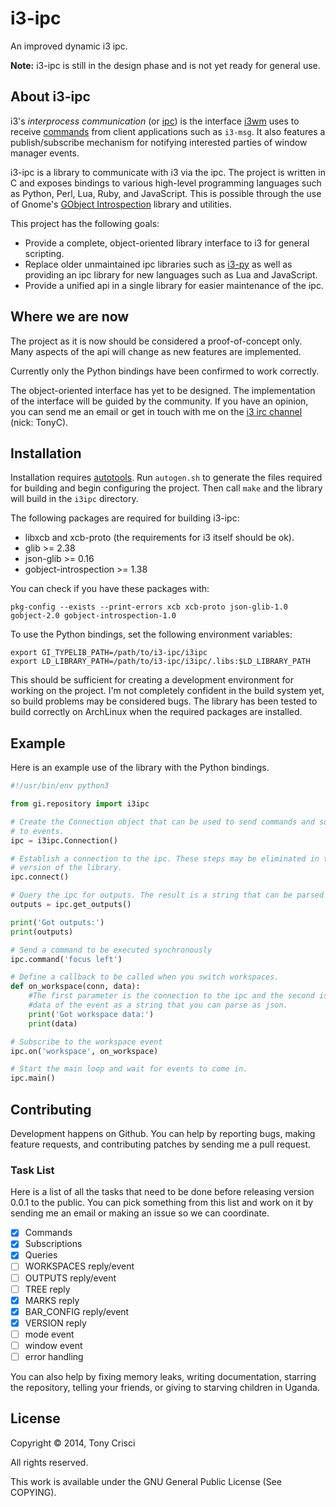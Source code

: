 # i3-ipc

An improved dynamic i3 ipc.

**Note:** i3-ipc is still in the design phase and is not yet ready for general use.

## About i3-ipc

i3's *interprocess communication* (or [ipc](http://i3wm.org/docs/ipc.html)) is the interface [i3wm](http://i3wm.org) uses to receive [commands](http://i3wm.org/docs/userguide.html#_list_of_commands) from client applications such as `i3-msg`. It also features a publish/subscribe mechanism for notifying interested parties of window manager events.

i3-ipc is a library to communicate with i3 via the ipc. The project is written in C and exposes bindings to various high-level programming languages such as Python, Perl, Lua, Ruby, and JavaScript. This is possible through the use of Gnome's [GObject Introspection](https://wiki.gnome.org/action/show/Projects/GObjectIntrospection?action=show&redirect=GObjectIntrospection) library and utilities.

This project has the following goals:

* Provide a complete, object-oriented library interface to i3 for general scripting.
* Replace older unmaintained ipc libraries such as [i3-py](https://github.com/ziberna/i3-py) as well as providing an ipc library for new languages such as Lua and JavaScript.
* Provide a unified api in a single library for easier maintenance of the ipc.

## Where we are now

The project as it is now should be considered a proof-of-concept only. Many aspects of the api will change as new features are implemented.

Currently only the Python bindings have been confirmed to work correctly.

The object-oriented interface has yet to be designed. The implementation of the interface will be guided by the community. If you have an opinion, you can send me an email or get in touch with me on the [i3 irc channel](irc://irc.twice-irc.de/i3) (nick: TonyC).

## Installation

Installation requires [autotools](https://en.wikipedia.org/wiki/GNU_build_system). Run `autogen.sh` to generate the files required for building and begin configuring the project. Then call `make` and the library will build in the `i3ipc` directory.

The following packages are required for building i3-ipc:

* libxcb and xcb-proto (the requirements for i3 itself should be ok).
* glib >= 2.38
* json-glib >= 0.16
* gobject-introspection >= 1.38

You can check if you have these packages with:

    pkg-config --exists --print-errors xcb xcb-proto json-glib-1.0 gobject-2.0 gobject-introspection-1.0

To use the Python bindings, set the following environment variables:

    export GI_TYPELIB_PATH=/path/to/i3-ipc/i3ipc
    export LD_LIBRARY_PATH=/path/to/i3-ipc/i3ipc/.libs:$LD_LIBRARY_PATH

This should be sufficient for creating a development environment for working on the project. I'm not completely confident in the build system yet, so build problems may be considered bugs. The library has been tested to build correctly on ArchLinux when the required packages are installed.

## Example

Here is an example use of the library with the Python bindings.

```python
#!/usr/bin/env python3

from gi.repository import i3ipc

# Create the Connection object that can be used to send commands and subscribe
# to events.
ipc = i3ipc.Connection()

# Establish a connection to the ipc. These steps may be eliminated in the final
# version of the library.
ipc.connect()

# Query the ipc for outputs. The result is a string that can be parsed as json.
outputs = ipc.get_outputs()

print('Got outputs:')
print(outputs)

# Send a command to be executed synchronously
ipc.command('focus left')

# Define a callback to be called when you switch workspaces.
def on_workspace(conn, data):
    #The first parameter is the connection to the ipc and the second is the
    #data of the event as a string that you can parse as json.
    print('Got workspace data:')
    print(data)

# Subscribe to the workspace event
ipc.on('workspace', on_workspace)

# Start the main loop and wait for events to come in.
ipc.main()
```

## Contributing

Development happens on Github. You can help by reporting bugs, making feature requests, and contributing patches by sending me a pull request.

### Task List

Here is a list of all the tasks that need to be done before releasing version 0.0.1 to the public. You can pick something from this list and work on it by sending me an email or making an issue so we can coordinate.

- [X] Commands
- [X] Subscriptions
- [X] Queries
- [ ] WORKSPACES reply/event
- [ ] OUTPUTS reply/event
- [ ] TREE reply
- [X] MARKS reply
- [X] BAR_CONFIG reply/event
- [X] VERSION reply
- [ ] mode event
- [ ] window event
- [ ] error handling

You can also help by fixing memory leaks, writing documentation, starring the repository, telling your friends, or giving to starving children in Uganda.

## License

Copyright © 2014, Tony Crisci

All rights reserved.

This work is available under the GNU General Public License (See COPYING).
